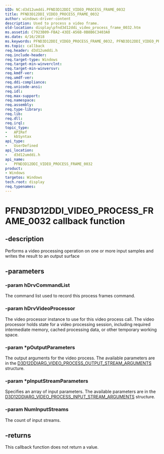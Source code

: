 ```yaml
---
UID: NC:d3d12umddi.PFND3D12DDI_VIDEO_PROCESS_FRAME_0032
title: PFND3D12DDI_VIDEO_PROCESS_FRAME_0032
author: windows-driver-content
description: Used to process a video frame.
old-location: display\pfnd3d12ddi_video_process_frame_0032.htm
ms.assetid: C7923B09-FBA2-43EE-A56B-0B8B6C3403A0
ms.date: 4/16/2018
ms.keywords: PFND3D12DDI_VIDEO_PROCESS_FRAME_0032, PFND3D12DDI_VIDEO_PROCESS_FRAME_0032 callback, PFND3D12DDI_VIDEO_PROCESS_FRAME_0032 callback function [Display Devices], d3d12umddi/PFND3D12DDI_VIDEO_PROCESS_FRAME_0032, display.pfnd3d12ddi_video_process_frame_0032
ms.topic: callback
req.header: d3d12umddi.h
req.include-header:
req.target-type: Windows
req.target-min-winverclnt:
req.target-min-winversvr:
req.kmdf-ver:
req.umdf-ver:
req.ddi-compliance:
req.unicode-ansi:
req.idl:
req.max-support:
req.namespace:
req.assembly:
req.type-library:
req.lib:
req.dll:
req.irql:
topic_type:
-	APIRef
-	kbSyntax
api_type:
-	UserDefined
api_location:
-	d3d12umddi.h
api_name:
-	PFND3D12DDI_VIDEO_PROCESS_FRAME_0032
product:
- Windows
targetos: Windows
tech.root: display
req.typenames:
---
```


# PFND3D12DDI_VIDEO_PROCESS_FRAME_0032 callback function


## -description


Performs a video processing operation on one or more input samples and writes the result to an output surface


## -parameters




### -param hDrvCommandList

The command list used to record this process frames command.


### -param hDrvVideoProcessor

The video processor instance to use for this video process call. The video processor holds state for a video processing session, including required intermediate memory, cached processing data, or other temporary working space.


### -param *pOutputParameters

The output arguments for the video process. The available parameters are in the [D3D12DDIARG_VIDEO_PROCESS_OUTPUT_STREAM_ARGUMENTS](ns-d3d12umddi-d3d12ddiarg_video_process_output_stream_arguments_0032.md) structure.


### -param *pInputStreamParameters

Specifies an array of input parameters. The available parameters are in the [D3D12DDIARG_VIDEO_PROCESS_INPUT_STREAM_ARGUMENTS](ns-d3d12umddi-d3d12ddiarg_video_process_input_stream_arguments_0032.md) structure.


### -param NumInputStreams

The count of input streams.


## -returns



This callback function does not return a value.



